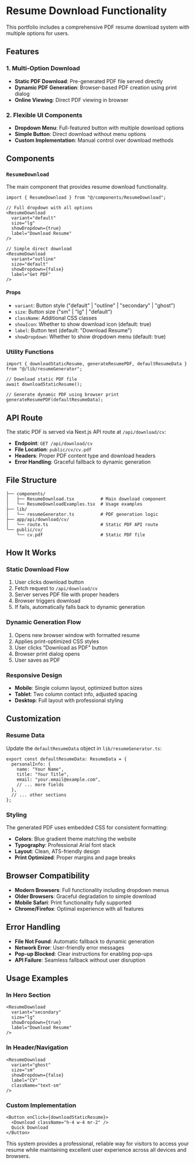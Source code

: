 # Resume Download Functionality

This portfolio includes a comprehensive PDF resume download system with multiple options for users.

## Features

### 1. **Multi-Option Download**
- **Static PDF Download**: Pre-generated PDF file served directly
- **Dynamic PDF Generation**: Browser-based PDF creation using print dialog
- **Online Viewing**: Direct PDF viewing in browser

### 2. **Flexible UI Components**
- **Dropdown Menu**: Full-featured button with multiple download options
- **Simple Button**: Direct download without menu options
- **Custom Implementation**: Manual control over download methods

## Components

### `ResumeDownload`
The main component that provides resume download functionality.

```tsx
import { ResumeDownload } from "@/components/ResumeDownload";

// Full dropdown with all options
<ResumeDownload 
  variant="default" 
  size="lg" 
  showDropdown={true}
  label="Download Resume"
/>

// Simple direct download
<ResumeDownload 
  variant="outline" 
  size="default" 
  showDropdown={false}
  label="Get PDF"
/>
```

#### Props
- `variant`: Button style ("default" | "outline" | "secondary" | "ghost")
- `size`: Button size ("sm" | "lg" | "default")
- `className`: Additional CSS classes
- `showIcon`: Whether to show download icon (default: true)
- `label`: Button text (default: "Download Resume")
- `showDropdown`: Whether to show dropdown menu (default: true)

### Utility Functions

```tsx
import { downloadStaticResume, generateResumePDF, defaultResumeData } from "@/lib/resumeGenerator";

// Download static PDF file
await downloadStaticResume();

// Generate dynamic PDF using browser print
generateResumePDF(defaultResumeData);
```

## API Route

The static PDF is served via Next.js API route at `/api/download/cv`:

- **Endpoint**: `GET /api/download/cv`
- **File Location**: `public/cv/cv.pdf`
- **Headers**: Proper PDF content type and download headers
- **Error Handling**: Graceful fallback to dynamic generation

## File Structure

```
├── components/
│   ├── ResumeDownload.tsx          # Main download component
│   └── ResumeDownloadExamples.tsx  # Usage examples
├── lib/
│   └── resumeGenerator.ts          # PDF generation logic
├── app/api/download/cv/
│   └── route.ts                    # Static PDF API route
└── public/cv/
    └── cv.pdf                      # Static PDF file
```

## How It Works

### Static Download Flow
1. User clicks download button
2. Fetch request to `/api/download/cv`
3. Server serves PDF file with proper headers
4. Browser triggers download
5. If fails, automatically falls back to dynamic generation

### Dynamic Generation Flow
1. Opens new browser window with formatted resume
2. Applies print-optimized CSS styles
3. User clicks "Download as PDF" button
4. Browser print dialog opens
5. User saves as PDF

### Responsive Design
- **Mobile**: Single column layout, optimized button sizes
- **Tablet**: Two column contact info, adjusted spacing
- **Desktop**: Full layout with professional styling

## Customization

### Resume Data
Update the `defaultResumeData` object in `lib/resumeGenerator.ts`:

```tsx
export const defaultResumeData: ResumeData = {
  personalInfo: {
    name: "Your Name",
    title: "Your Title",
    email: "your.email@example.com",
    // ... more fields
  },
  // ... other sections
};
```

### Styling
The generated PDF uses embedded CSS for consistent formatting:
- **Colors**: Blue gradient theme matching the website
- **Typography**: Professional Arial font stack
- **Layout**: Clean, ATS-friendly design
- **Print Optimized**: Proper margins and page breaks

## Browser Compatibility

- **Modern Browsers**: Full functionality including dropdown menus
- **Older Browsers**: Graceful degradation to simple download
- **Mobile Safari**: Print functionality fully supported
- **Chrome/Firefox**: Optimal experience with all features

## Error Handling

- **File Not Found**: Automatic fallback to dynamic generation
- **Network Error**: User-friendly error messages
- **Pop-up Blocked**: Clear instructions for enabling pop-ups
- **API Failure**: Seamless fallback without user disruption

## Usage Examples

### In Hero Section
```tsx
<ResumeDownload 
  variant="secondary" 
  size="lg" 
  showDropdown={true}
  label="Download Resume"
/>
```

### In Header/Navigation
```tsx
<ResumeDownload 
  variant="ghost" 
  size="sm" 
  showDropdown={false}
  label="CV"
  className="text-sm"
/>
```

### Custom Implementation
```tsx
<Button onClick={downloadStaticResume}>
  <Download className="h-4 w-4 mr-2" />
  Quick Download
</Button>
```

This system provides a professional, reliable way for visitors to access your resume while maintaining excellent user experience across all devices and browsers.
